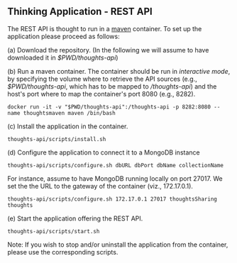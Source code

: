## Thinking Application - REST API
The REST API is thought to run in a [maven](https://hub.docker.com/_/maven/) container. To set up the application please proceed as follows:

(a) Download the repository. (In the following we will assume to have downloaded it in _$PWD/thoughts-api_) 

(b) Run a maven container. The container should be run in _interactive mode_, by specifying the volume where to retrieve the API sources (e.g., _$PWD/thoughts-api_, which has to be mapped to _/thoughts-api_) and the host's port where to map the container's port 8080 (e.g., 8282).
```
docker run -it -v "$PWD/thoughts-api":/thoughts-api -p 8282:8080 --name thoughtsmaven maven /bin/bash
```

(c) Install the application in the container.
```
thoughts-api/scripts/install.sh
```

(d) Configure the application to connect it to a MongoDB instance
```
thoughts-api/scripts/configure.sh dbURL dbPort dbName collectionName
```
For instance, assume to have MongoDB running locally on port 27017. We set the the URL to the gateway of the container (viz., 172.17.0.1).
```
thoughts-api/scripts/configure.sh 172.17.0.1 27017 thoughtsSharing thoughts
``` 

(e) Start the application offering the REST API.
```
thoughts-api/scripts/start.sh
```

Note: If you wish to stop and/or uninstall the application from the container, please use the corresponding scripts.
